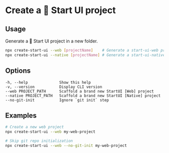 # Create a 🚀 Start UI project

## Usage

Generate a 🚀 Start UI project in a new folder.

```bash
npx create-start-ui --web [projectName]    # Generate a start-ui-web project
npx create-start-ui --native [projectName] # Generate a start-ui-native project
```

## Options

```
-h, --help              Show this help
-v, --version           Display CLI version
--web PROJECT_PATH      Scaffold a brand new StartUI [Web] project
--native PROJECT_PATH   Scaffold a brand new StartUI [Native] project
--no-git-init           Ignore `git init` step
```


## Examples

```bash
# Create a new web project
npx create-start-ui --web my-web-project

# Skip git repo initialization
npx create-start-ui --web --no-git-init my-web-project
```